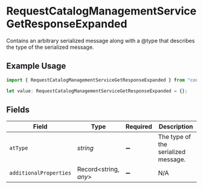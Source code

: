 # RequestCatalogManagementServiceGetResponseExpanded

Contains an arbitrary serialized message along with a @type that describes the type of the serialized message.

## Example Usage

```typescript
import { RequestCatalogManagementServiceGetResponseExpanded } from "conductorone-sdk-typescript/sdk/models/shared";

let value: RequestCatalogManagementServiceGetResponseExpanded = {};
```

## Fields

| Field                               | Type                                | Required                            | Description                         |
| ----------------------------------- | ----------------------------------- | ----------------------------------- | ----------------------------------- |
| `atType`                            | *string*                            | :heavy_minus_sign:                  | The type of the serialized message. |
| `additionalProperties`              | Record<string, *any*>               | :heavy_minus_sign:                  | N/A                                 |